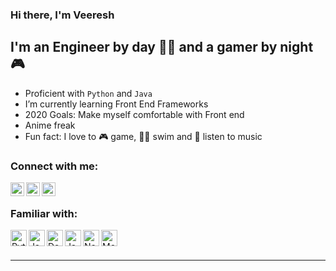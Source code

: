 ### Hi there, I'm Veeresh 

## I'm an Engineer by day 👨‍💼 and a gamer by night 🎮 
-  Proficient with `Python` and `Java`
-  I’m currently learning Front End Frameworks 
-  2020 Goals: Make myself comfortable with Front end 
- Anime freak 
-  Fun fact: I love to  🎮 game, 🏊‍♂️ swim and 🎵 listen to music

### Connect with me:


[<img align="left" alt="Veeresh | LinkedIn" width="22px" src="https://cdn.jsdelivr.net/npm/simple-icons@v3/icons/linkedin.svg" />][linkedin]
[<img align="left" alt="Veeresh | Twitter" width="22px" src="https://cdn.jsdelivr.net/npm/simple-icons@v3/icons/twitter.svg" />][twitter]
[<img align="left" alt="Veeresh | Gmail" width="22px" src="https://cdn.jsdelivr.net/npm/simple-icons@3.4.0/icons/gmail.svg" />][gmail]

<br />

### Familiar with:

<img align="left" alt="Python" width="26px" src="https://cdn.jsdelivr.net/npm/simple-icons@3.4.0/icons/python.svg" />
<img align="left" alt="Java" width="26px" src="https://cdn.jsdelivr.net/npm/simple-icons@3.4.0/icons/java.svg" />
<img align="left" alt="Docker" width="26px" src="https://cdn.jsdelivr.net/npm/simple-icons@3.4.0/icons/docker.svg" />
<img align="left" alt="JavaScript" width="26px" src="https://cdn.jsdelivr.net/npm/simple-icons@3.4.0/icons/javascript.svg" />
<img align="left" alt="Node.js" width="26px" src="https://cdn.jsdelivr.net/npm/simple-icons@3.4.0/icons/node-dot-js.svg" />
<img align="left" alt="MongoDB" width="26px" src="https://cdn.jsdelivr.net/npm/simple-icons@3.4.0/icons/mongodb.svg" />


<br />
<br />

---

[linkedin]: https://www.linkedin.com/in/VeereshBasawaraj
[twitter]: https://twitter.com/Veeresh_B_
[gmail]: mailto:veeresh.angadimath@gmail.com

